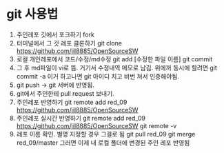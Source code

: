 # git 사용법

1. 주인레포 깃에서 포크하기
   fork
2. 터미널에서 그 깃 레포 클론하기
   git clone https://github.com/jil8885/OpenSourceSW
3. 로컬 개인레포에서 코드/수정/md수정
   git add [수정한 파일 이름]
   git commit
4. 그 후 md파일이 vi로 뜸. 거기서 수정내역 메모로 남김.
   위에꺼 동시에 할려면 git commit -a
   이거 하고나면 git 아이디 치고 비번 쳐서 인증해야됨.
5. git push
   -> git 서버에 반영됨.
6. git에서 주인한테 pull request 보내기.
7. 주인레포 반영하기
   git remote add red_09 https://github.com/jil8885/OpenSourceSW
8. 주인레포 실시간 반영하기
   git remote add red_09 https://github.com/jil8885/OpenSourceSW
   git remote -v
9. 레포 이름 확인. 별명 지정할 경우 그걸로 됨
   git pull red_09
   git merge red_09/master
   그러면 이제 내 로컬 폴더에 변경된 주인 레포 반영됨